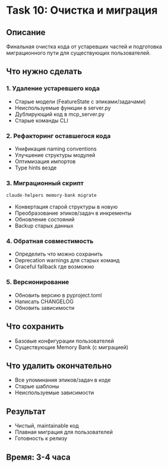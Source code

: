 # Task 10: Очистка и миграция

## Описание
Финальная очистка кода от устаревших частей и подготовка миграционного пути для существующих пользователей.

## Что нужно сделать

### 1. Удаление устаревшего кода
- Старые модели (FeatureState с эпиками/задачами)
- Неиспользуемые функции в server.py
- Дублирующий код в mcp_server.py
- Старые команды CLI

### 2. Рефакторинг оставшегося кода
- Унификация naming conventions
- Улучшение структуры модулей
- Оптимизация импортов
- Type hints везде

### 3. Миграционный скрипт
```python
claude-helpers memory-bank migrate
```
- Конвертация старой структуры в новую
- Преобразование эпиков/задач в инкременты
- Обновление состояний
- Backup старых данных

### 4. Обратная совместимость
- Определить что можно сохранить
- Deprecation warnings для старых команд
- Graceful fallback где возможно

### 5. Версионирование
- Обновить версию в pyproject.toml
- Написать CHANGELOG
- Обновить зависимости

## Что сохранить
- Базовые конфигурации пользователей
- Существующие Memory Bank (с миграцией)

## Что удалить окончательно
- Все упоминания эпиков/задач в коде
- Старые шаблоны
- Неиспользуемые зависимости

## Результат
- Чистый, maintainable код
- Плавная миграция для пользователей
- Готовность к релизу

## Время: 3-4 часа